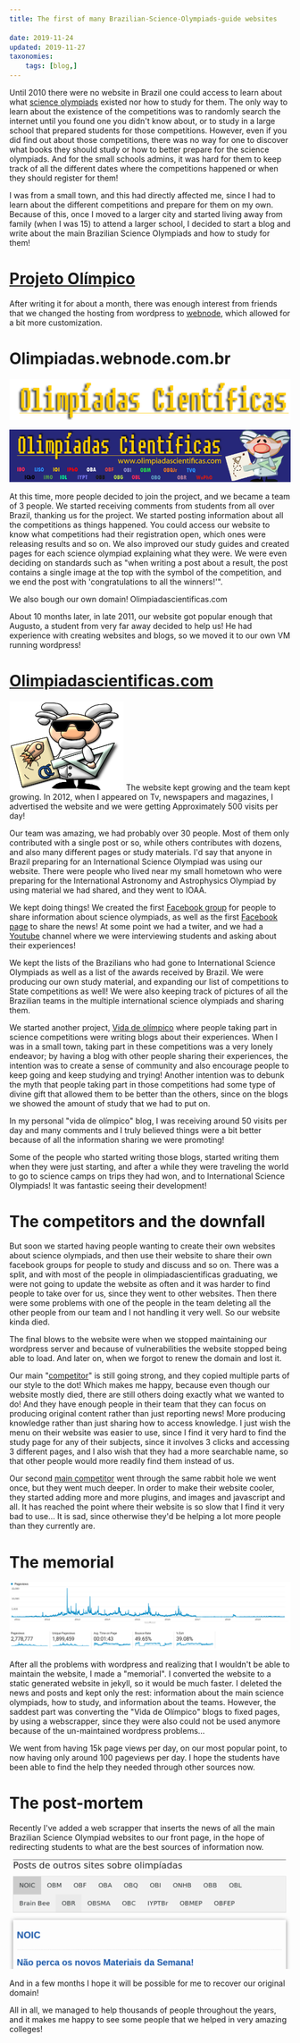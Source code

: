 ```yaml
---
title: The first of many Brazilian-Science-Olympiads-guide websites

date: 2019-11-24
updated: 2019-11-27
taxonomies:
    tags: [blog,]
---
```

Until 2010 there were no website in Brazil one could access to learn about what [science olympiads](https://en.wikipedia.org/wiki/International_Science_Olympiad) existed nor how to study for them. The only way to learn about the existence of the competitions was to randomly search the internet until you found one you didn't know about, or to study in a large school that prepared students for those competitions. However, even if you did find out about those competitions, there was no way for one to discover what books they should study or how to better prepare for the science olympiads. And for the small schools admins, it was hard for them to keep track of all the different dates where the competitions happened or when they should register for them!

I was from a small town, and this had directly affected me, since I had to learn about the different competitions and prepare for them on my own. Because of this, once I moved to a larger city and started living away from family (when I was 15) to attend a larger school, I decided to start a blog and write about the main Brazilian Science Olympiads and how to study for them!


# [Projeto Olímpico](https://itadeufa.wordpress.com/)

After writing it for about a month, there was enough interest from friends that we changed the hosting from wordpress to [webnode](https://olimpiada.webnode.com.br/), which allowed for a bit more customization.  


# Olimpiadas.webnode.com.br

[![img](./jpg/15746376229424477.jpg)](./jpg/15746376229424477.jpg)

[![img](./jpg/15746385825016527.jpg)](./jpg/15746385825016527.jpg)

At this time, more people decided to join the project, and we became a team of 3 people.  We started receiving comments from students from all over Brazil, thanking us for the project. We started posting information about all the competitions as things happened. You could access our website to know what competitions had their registration open, which ones were releasing results and so on. We also improved our study guides and created pages for each science olympiad explaining what they were. We were even deciding on standards such as "when writing a post about a result, the post contains a single image at the top with the symbol of the competition, and we end the post with 'congratulations to all the winners!'".

We also bough our own domain! Olimpiadascientificas.com

About 10 months later, in late 2011, our website got popular enough that Augusto, a student from very far away decided to help us! He had experience with creating websites and blogs, so we moved it to our own VM running wordpress!


# [Olimpiadascientificas.com](http://web.archive.org/web/20160112231415/http://www.olimpiadascientificas.com/)

[![img](./png/bonecooc.png)](./png/bonecooc.png)
The website kept growing and the team kept growing. In 2012, when I appeared on Tv, newspapers and magazines, I advertised the website and we were getting Approximately 500 visits per day!

Our team was amazing, we had probably over 30 people. Most of them only contributed with a single post or so, while others contributes with dozens, and also many different pages or study materials.  I'd say that anyone in Brazil preparing for an International Science Olympiad was using our website.  There were people who lived near my small hometown who were preparing for the International Astronomy and Astrophysics Olympiad by using material we had shared, and they went to IOAA. 

We kept doing things! We created the first [Facebook group](https://www.facebook.com/groups/apoioolimpico/) for people to share information about science olympiads, as well as the first [Facebook page](https://www.facebook.com/OlimpiadasCientificas/) to share the news! At some point we had a twiter, and we had a [Youtube](https://www.youtube.com/channel/UCUT87IB960L3foyy09gjmtw) channel where we were interviewing students and asking about their experiences!

We kept the lists of the Brazilians who had gone to International Science Olympiads as well as a list of the awards received by Brazil. We were producing our own study material, and expanding our list of competitions to State competitions as well! We were also keeping track of pictures of all the Brazilian teams in the multiple international science olympiads and sharing them.

We started another project, [Vida de olímpico](https://olimpiadascientificas.org/vida-de-olimpico/) where people taking part in science competitions were writing blogs about their experiences. When I was in a small town, taking part in these competitions was a very lonely endeavor; by having a blog with other people sharing their experiences, the intention was to create a sense of community and also encourage people to keep going and keep studying and trying! Another intention was to debunk the myth that people taking part in those competitions had some type of divine gift that allowed them to be better than the others, since on the blogs we showed the amount of study that we had to put on. 

In my personal "vida de olímpico" blog, I was receiving around 50 visits per day and many comments and I truly believed things were a bit better because of all the information sharing we were promoting!

Some of the people who started writing those blogs, started writing them when they were just starting, and after a while they were traveling the world to go to science camps on trips they had won, and to International Science Olympiads! It was fantastic seeing their development! 


# The competitors and the downfall

But soon we started having people wanting to create their own websites about science olympiads, and then use their website to share their own facebook groups for people to study and discuss and so on. There was a split, and with most of the people in olimpiadascientificas graduating, we were not going to update the website as often and it was harder to find people to take over for us, since they went to other websites.  Then there were some problems with one of the people in the team deleting all the other people from our team and I not handling it very well. So our website kinda died.

The final blows to the website were when we stopped maintaining our wordpress server and because of vulnerabilities the website stopped being able to load. And later on, when we forgot to renew the domain and lost it.

Our main "[competitor](https://noic.com.br/)" is still going strong, and they copied multiple parts of our style to the dot! Which makes me happy, because even though our website mostly died, there are still others doing exactly what we wanted to do! And they have enough people in their team that they can focus on producing original content rather than just reporting news! More producing knowledge rather than just sharing how to access knowledge. I  just wish the menu on their website was easier to use, since I find it very hard to find the study page for any of their subjects, since it involves 3 clicks and accessing 3 different pages, and I also wish that they had a more searchable name, so that other people would more readily find them instead of us.

Our second [main competitor](https://obmepeiros.com.br/) went through the same rabbit hole we went once, but they went much deeper. In order to make their website cooler, they started adding more and more plugins, and images and javascript and all. It has reached the point where their website is so slow that I find it very bad to use&#x2026; It is sad, since otherwise they'd be helping a lot more people than they currently are.


# The memorial

[![img](./png/pageviews.png)](./png/pageviews.png)

After all the problems with wordpress and realizing that I wouldn't be able to maintain the website, I made a "memorial". I converted the website to a static generated website in jekyll, so it would be much faster. I deleted the news and posts and kept only the rest: information about the main science olympiads, how to study, and information about the teams. However, the saddest part was converting the "Vida de Olímpico" blogs to fixed pages, by using a webscrapper, since they were also could not be used anymore because of the un-maintained wordpress problems&#x2026;

We went from having 15k page views per day, on our most popular point, to now having only around 100 pageviews per day. I hope the students have been able to find the help they needed through other sources now.


# The post-mortem

Recently I've added a web scrapper that inserts the news of all the main Brazilian Science Olympiad websites to our front page, in the hope of redirecting students to what are the best sources of information now.

[![img](./png/ocfront.png)](./png/ocfront.png)

And in a few months I hope it will be possible for me to recover our original domain!

All in all, we managed to help thousands of people throughout the years, and it makes me happy to see some people that we helped in very amazing colleges!

